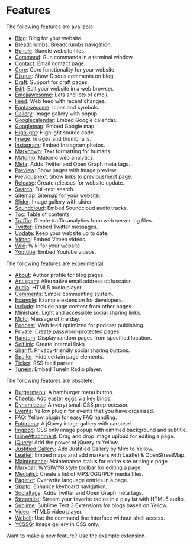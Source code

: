 Features
========

The following features are available:

* [Blog](https://github.com/datenstrom/yellow-extensions/tree/master/features/blog): 
  Blog for your website.
* [Breadcrumbs](https://github.com/datenstrom/yellow-extensions/tree/master/features/breadcrumbs): 
  Breadcrumbs navigation.
* [Bundle](https://github.com/datenstrom/yellow-extensions/tree/master/features/bundle): 
  Bundle website files.
* [Command](https://github.com/datenstrom/yellow-extensions/tree/master/features/command): 
  Run commands in a terminal window.
* [Contact](https://github.com/datenstrom/yellow-extensions/tree/master/features/contact): 
  Email contact page.
* [Core](https://github.com/datenstrom/yellow-extensions/tree/master/features/core): 
  Core functionality for your website.
* [Disqus](https://github.com/datenstrom/yellow-extensions/tree/master/features/disqus): 
  Show Disqus comments on blog.
* [Draft](https://github.com/datenstrom/yellow-extensions/tree/master/features/draft): 
  Support for draft pages.
* [Edit](https://github.com/datenstrom/yellow-extensions/tree/master/features/edit): 
  Edit your website in a web browser.
* [Emojiawesome](https://github.com/datenstrom/yellow-extensions/tree/master/features/emojiawesome): 
  Lots and lots of emoji.
* [Feed](https://github.com/datenstrom/yellow-extensions/tree/master/features/feed): 
  Web feed with recent changes.
* [Fontawesome](https://github.com/datenstrom/yellow-extensions/tree/master/features/fontawesome): 
  Icons and symbols.
* [Gallery](https://github.com/datenstrom/yellow-extensions/tree/master/features/gallery): 
  Image gallery with popup.
* [Googlecalendar](https://github.com/datenstrom/yellow-extensions/tree/master/features/googlecalendar): 
  Embed Google calendar.
* [Googlemap](https://github.com/datenstrom/yellow-extensions/tree/master/features/googlemap): 
  Embed Google map.
* [Highlight](https://github.com/datenstrom/yellow-extensions/tree/master/features/highlight): 
  Highlight source code.
* [Image](https://github.com/datenstrom/yellow-extensions/tree/master/features/image): 
  Images and thumbnails.
* [Instagram](https://github.com/datenstrom/yellow-extensions/tree/master/features/instagram): 
  Embed Instagram photos.
* [Markdown](https://github.com/datenstrom/yellow-extensions/tree/master/features/markdown): 
  Text formatting for humans.
* [Matomo](https://github.com/datenstrom/yellow-extensions/tree/master/features/matomo): 
  Matomo web analytics.
* [Meta](https://github.com/datenstrom/yellow-extensions/tree/master/features/meta):
  Adds Twitter and Open Graph meta tags.
* [Preview](https://github.com/datenstrom/yellow-extensions/tree/master/features/preview): 
  Show pages with image preview.
* [Previousnext](https://github.com/datenstrom/yellow-extensions/tree/master/features/previousnext): 
  Show links to previous/next page.
* [Release](https://github.com/datenstrom/yellow-extensions/tree/master/features/release): 
  Create releases for website update.
* [Search](https://github.com/datenstrom/yellow-extensions/tree/master/features/search): 
  Full-text search.
* [Sitemap](https://github.com/datenstrom/yellow-extensions/tree/master/features/sitemap): 
  Sitemap for your website.
* [Slider](https://github.com/datenstrom/yellow-extensions/tree/master/features/slider): 
  Image gallery with slider.
* [Soundcloud](https://github.com/datenstrom/yellow-extensions/tree/master/features/soundcloud): 
  Embed Soundcloud audio tracks.
* [Toc](https://github.com/datenstrom/yellow-extensions/tree/master/features/toc): 
  Table of contents.
* [Traffic](https://github.com/datenstrom/yellow-extensions/tree/master/features/traffic): 
  Create traffic analytics from web server log files.
* [Twitter](https://github.com/datenstrom/yellow-extensions/tree/master/features/twitter): 
  Embed Twitter messages.
* [Update](https://github.com/datenstrom/yellow-extensions/tree/master/features/update): 
  Keep your website up to date.
* [Vimeo](https://github.com/datenstrom/yellow-extensions/tree/master/features/vimeo): 
  Embed Vimeo videos.
* [Wiki](https://github.com/datenstrom/yellow-extensions/tree/master/features/wiki): 
  Wiki for your website.
* [Youtube](https://github.com/datenstrom/yellow-extensions/tree/master/features/youtube): 
  Embed Youtube videos.

The following features are experimental:

* [About](https://github.com/schulle4u/yellow-extensions-schulle4u/tree/master/about):
  Author profile for blog pages.
* [Antispam](https://github.com/schulle4u/yellow-extensions-schulle4u/tree/master/antispam):
  Alternative email address obfuscator.
* [Audio](https://github.com/schulle4u/yellow-extensions-schulle4u/tree/master/audio):
  HTML5 audio player.
* [Comments](https://github.com/GiovanniSalmeri/yellow-comments):
  Simple commenting system.
* [Example](https://github.com/schulle4u/yellow-extension-example):
  Example extension for developers.
* [Include](https://github.com/schulle4u/yellow-extensions-schulle4u/tree/master/include): 
  Include page content from other pages.
* [Minishare](https://github.com/GiovanniSalmeri/yellow-minishare):
  Light and accessible social sharing links.
* [Motd](https://github.com/schulle4u/yellow-extensions-schulle4u/tree/master/motd):
  Message of the day.
* [Podcast](https://github.com/schulle4u/yellow-extensions-schulle4u/tree/master/podcast): 
  Web feed optimized for podcast publishing.
* [Private](https://github.com/schulle4u/yellow-extensions-schulle4u/tree/master/private): 
  Create password-protected pages.
* [Random](https://github.com/schulle4u/yellow-extensions-schulle4u/tree/master/random): 
  Display random pages from specified location.
* [Selflink](https://github.com/GiovanniSalmeri/yellow-selflink):
  Create internal links.
* [Shariff](https://github.com/schulle4u/yellow-extensions-schulle4u/tree/master/shariff):
  Privacy-friendly social sharing buttons.
* [Spoiler](https://github.com/schulle4u/yellow-extensions-schulle4u/tree/master/spoiler):
  Hide certain page elements.
* [Ticker](https://github.com/schulle4u/yellow-extensions-schulle4u/tree/master/ticker): 
  RSS feed parser.
* [Tunein](https://github.com/schulle4u/yellow-extensions-schulle4u/tree/master/tunein): 
  Embed TuneIn Radio player.

The following features are obsolete:

* [Burgermenu](https://github.com/richi/yellow-plugin-burger-menu): 
  A hamburger menu button.
* [Cheetjs](https://github.com/nogginfuel/yellow-plugin-cheetjs): 
  Add easter eggs via key binds.
* [Dynamiccss](https://github.com/richi/yellow-plugin-dynamiccss):
  A (very) small CSS preprocessor.
* [Events](https://github.com/Xrizzy/yellow-plugin-events):
  Yellow plugin for events that you have organised.
* [FAQ](https://github.com/richi/yellow-plugin-faq):
  Yellow plugin for easy FAQ handling.
* [Fotorama](https://github.com/nogginfuel/yellow-plugin-fotorama): 
  A jQuery image gallery with carousel.
* [Imgpop](https://github.com/bsnosi/yellow-plugin-imgpop):
  CSS only image popup with dimmed background and subtitle.
* [InlineAttachment](https://github.com/nibreh/yellow-plugin-inline-attachment): 
  Drag and drop image upload for editing a page.
* [jQuery](https://github.com/nogginfuel/yellow-plugin-jquery):
  Add the power of jQuery to Yellow.
* [Justified Gallery](https://github.com/nibreh/yellow-plugin-justified-gallery):
  Add Justified Gallery by Miro to Yellow.
* [Leaflet](https://github.com/nibreh/yellow-plugin-leaflet): 
  Embed maps and add markers with Leaflet & OpenStreetMap.
* [Maintenance](https://github.com/nogginfuel/yellow-plugin-maintenance):
  Maintenance status for entire site or single page.
* [Markbar](https://github.com/nibreh/yellow-plugin-markbar):
  WYSIWYG style toolbar for editing a page.
* [Medialist](https://github.com/nibreh/yellow-plugin-medialist):
  Create a list of MP3/OGG/PDF media files.
* [Pagetxt](https://github.com/richi/yellow-plugin-pagetxt):
  Overwrite language entries in a page.
* [Skipto](https://github.com/schulle4u/yellow-plugin-skipto):
  Enhance keyboard navigation.
* [Socialtags](https://github.com/schulle4u/yellow-extensions-schulle4u/tree/master/socialtags):
  Adds Twitter and Open Graph meta tags.
* [Streamlist](https://github.com/nibreh/yellow-plugin-streamlist):
  Stream your favorite radios in a playlist with HTML5 audio.
* [Sublime](https://github.com/nashv/YellowBlogExtensions):
  Sublime Text 3 Extensions for blogs based on Yellow.
* [Video](https://github.com/nibreh/yellow-plugin-video): 
  HTML5 video player.
* [Webcli](https://github.com/richi/yellow-plugin-cli):
  Use the command line interface without shell access.
* [YCSSG](https://github.com/dieli/yellow-extension-ycssg):
  Image gallery in CSS only.

Want to make a new feature? [Use the example extension](https://github.com/schulle4u/yellow-extension-example).